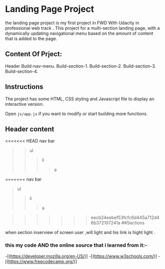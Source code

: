 # Landing Page Project

the landing page project is my first project in FWD With Udacity in professional web track .
This project for a multi-section landing page, with a dynamically updating navigational menu based on the amount of content that is added to the page.

## Content Of Prject:

Header
Build-nav-menu.
Build-section-1.
Build-section-2.
Build-section-3.
Build-section-4.

## Instructions

The project has some HTML, CSS styling and Javascript file to display an interactive version.

Open `js/app.js` if you want to modify or start building more functions.

## Header content

<<<<<<< HEAD
nav bar

> > ul
> >
> > > li
> > >
> > > > a

=======
 nav bar
  > ul
 > > li
  >>> a
    
>>>>>>> eecb24eebef53fcfc6d445a712d46b372107241a
##Sections

when section inserview of screen user ,will light and his link is hight light .

### this my code AND the online source that i learned from it:-

-[(https://developer.mozilla.org/en-US/)] -[(https://www.w3schools.com/)] -[(https://www.freecodecamp.org/)]
